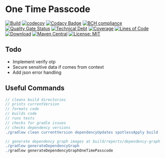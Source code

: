 # One Time Passcode

[![Build](https://github.com/michaelruocco/one-time-passcode/workflows/pipeline/badge.svg)](https://github.com/michaelruocco/one-time-passcode/actions)
[![codecov](https://codecov.io/gh/michaelruocco/one-time-passcode/branch/master/graph/badge.svg?token=FWDNP534O7)](https://codecov.io/gh/michaelruocco/one-time-passcode)
[![Codacy Badge](https://app.codacy.com/project/badge/Grade/272889cf707b4dcb90bf451392530794)](https://www.codacy.com/gh/michaelruocco/one-time-passcode/dashboard?utm_source=github.com&amp;utm_medium=referral&amp;utm_content=michaelruocco/one-time-passcode&amp;utm_campaign=Badge_Grade)
[![BCH compliance](https://bettercodehub.com/edge/badge/michaelruocco/one-time-passcode?branch=master)](https://bettercodehub.com/)
[![Quality Gate Status](https://sonarcloud.io/api/project_badges/measure?project=michaelruocco_one-time-passcode&metric=alert_status)](https://sonarcloud.io/dashboard?id=michaelruocco_one-time-passcode)
[![Technical Debt](https://sonarcloud.io/api/project_badges/measure?project=michaelruocco_one-time-passcode&metric=sqale_index)](https://sonarcloud.io/dashboard?id=michaelruocco_one-time-passcode)
[![Coverage](https://sonarcloud.io/api/project_badges/measure?project=michaelruocco_one-time-passcode&metric=coverage)](https://sonarcloud.io/dashboard?id=michaelruocco_one-time-passcode)
[![Lines of Code](https://sonarcloud.io/api/project_badges/measure?project=michaelruocco_one-time-passcode&metric=ncloc)](https://sonarcloud.io/dashboard?id=michaelruocco_one-time-passcode)
[![Download](https://api.bintray.com/packages/michaelruocco/maven/one-time-passcode/images/download.svg)](https://bintray.com/michaelruocco/maven/one-time-passcode/_latestVersion)
[![Maven Central](https://img.shields.io/maven-central/v/com.github.michaelruocco/one-time-passcode.svg?label=Maven%20Central)](https://search.maven.org/search?q=g:%22com.github.michaelruocco%22%20AND%20a:%22one-time-passcode%22)
[![License: MIT](https://img.shields.io/badge/License-MIT-yellow.svg)](https://opensource.org/licenses/MIT)

## Todo

*   Implement verify otp
*   Secure sensitive data if comes from context
*   Add json error handling

## Useful Commands

```gradle
// cleans build directories
// prints currentVersion
// formats code
// builds code
// runs tests
// checks for gradle issues
// checks dependency versions
./gradlew clean currentVersion dependencyUpdates spotlessApply build
```

```gradle
// generate dependency graph images at build/reports/dependency-graph
./gradlew generateDependencyGraph
./gradlew generateDependencyGraphOneTimePasscode
```